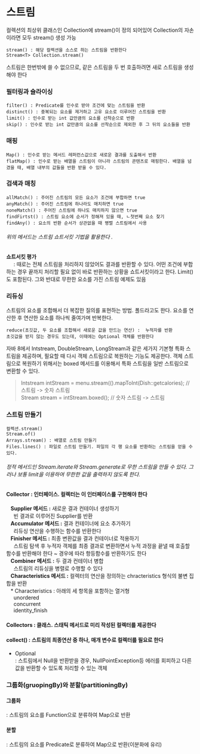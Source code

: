 # 스트림
컬렉션의 최상위 클래스인 Collection에 stream()이 정의 되어있어 Collection의 자손이라면 모두 stream() 생성 가능 

    stream() : 해당 컬렉션을 소스로 하는 스트림을 반환한다 
    Stream<T> Collection.stream()

스트림은 한번밖에 쓸 수 없으므로, 같은 스트림을 두 번 호출하려면 새로 스트림을 생성해야 한다

### 필터링과 슬라이싱 
    filter() : Predicate를 인수로 받아 조건에 맞는 스트림을 반환
    distinct() : 중복되는 요소를 제거하고 고유 요소로 이루어진 스트림을 반환
    limit() : 인수로 받는 int 값만큼의 요소를 선착순으로 반환 
    skip() : 인수로 받는 int 값만큼의 요소를 선착순으로 제외한 후 그 뒤의 요소들을 반환

### 매핑
    Map() : 인수로 받는 메서드 레퍼런스값으로 새로운 결과를 도출해서 반환
    flatMap() : 인수로 받는 배열을 스트림이 아니라 스트림의 콘텐츠로 매핑한다. 배열을 넘겼을 때, 배열 내부의 값들을 반환 받을 수 있다.

### 검색과 매칭
    allMatch() : 주어진 스트림의 모든 요소가 조건에 부합하면 true
    anyMatch() : 주어진 스트림에 하나라도 매치하면 true
    noneMatch() : 주어진 스트림에 하나도 매치하지 않으면 true
    findFirtst() : 스트림 요소에 순서가 정해져 있을 때, ㄴ첫번째 요소 찾기
    findAny() : 요소의 반환 순서가 상관없을 때 병렬 스트림에서 사용

###### 위의 메서드는 스트림 쇼트서킷 기법을 활용한다 .

 **쇼트서킷 평가**  
 &nbsp;&nbsp;&nbsp;&nbsp;  : 때로는 전체 스트림을 처리하지 않았어도 결과를 반환할 수 있다. 어떤 조건에 부합하는 경우 끝까지 처리할 필요 없이 바로 반환하는 상황을 쇼트서킷이라고 한다. Limit()도 포함된다. 그와 반대로 무한한 요소를 가진 스트림 예제도 있음

### 리듀싱
스트림의 요소를 조합해서 더 복잡한 질의를 표현하는 방법. 폴드라고도 한다. 요소를 연산한 후 연산한 요소를 하나씩 줄여가며 반복한다.  
  ``` 
  reduce(초깃값, 두 요소를 조합해서 새로운 값을 만드는 연산) :  누적자를 반환    
  초깃값을 받지 않는 경우도 있는데, 이때에는 Optional 객체를 반환한다 
```


자바 8에서 Intstream, DoubleStream, LongStream과 같은 세가지 기본형 특화 스트림을 제공하며, 필요할 때 다시 객체 스트림으로 복원하는 기능도 제공한다. 
객체 스트림으로 복원하기 위해서는 boxed 메서드를 이용해서 특화 스트림을 일반 스트림으로 변환할 수 있다.   

  > Intstream intStream = menu.stream(().mapToInt(Dish::getcalories); // 스트림 -> 숫자 스트림  
      Stream<Integer> stream = intStream.boxed(); // 숫자 스트림 -> 스트림

### 스트림 만들기 
    컬렉션.stream()  
    Stream.of()  
    Arrays.stream() : 배열로 스트림 만들기   
    Files.lines() : 파일로 스트림 만들기. 파일의 각 행 요소를 반환하는 스트림을 얻을 수 있다.  

###### 정적 메서드인 Stream.iterate와 Stream.generate로 무한 스트림을 만들 수 있다. 그러나 보통 limit을 이용하여 무한한 값을 출력하지 않도록 한다.



#### Collector : 인터페이스. 컬렉터는 이 인터페이스를 구현해야 한다
&nbsp;&nbsp; **Supplier 메서드 :** 새로운 결과 컨테이너 생성하기     
 &nbsp;&nbsp;&nbsp;&nbsp; 빈 결과로 이루어진 Supplier를 반환  
&nbsp;&nbsp; **Accumulator 메서드 :** 결과 컨테이너에 요소 추가하기     
 &nbsp;&nbsp;&nbsp;&nbsp; 		리듀싱 연산을 수행하는 함수를 반환한다    
&nbsp;&nbsp; **Finisher 메서드 :** 최종 변환값을 결과 컨테이너로 적용하기    
 &nbsp;&nbsp;&nbsp;&nbsp; 		 스트림 탐색 후 누적자 객체를 최종 결과로 변환하면서 누적 과정을 끝낼 때 호출할 함수를 반환해야 한다 ~ 경우에 따라 항등함수를 반환하기도 한다  
&nbsp;&nbsp; **Combiner 메서드 :** 두 결과 컨테이너 병합    
 &nbsp;&nbsp;&nbsp;&nbsp; 		스트림의 리듀싱을 병렬로 수행할 수 있다    
&nbsp;&nbsp; **Characteristics 메서드 :**		컬렉터의 연산을 정의하는 chracteristics 형식의 불변 집합을 반환    
 &nbsp;&nbsp; * Characteristics :  아래의 세 항목을 포함하는 열거형    
 &nbsp;&nbsp;&nbsp;&nbsp; 	unordered  
 &nbsp;&nbsp;&nbsp;&nbsp; 	 concurrent  
 &nbsp;&nbsp;&nbsp;&nbsp; 	 identity_finish
		  
#### Collectors : 클래스. 스태틱 메서드로 미리 작성된 컬렉터를 제공한다
#### collect() : 스트림의 최종연산 중 하나, 매개 변수로 컬렉터를 필요로 한다 

- Optional  
   : 스트림에서 Null을 반환받을 경우, NullPointException등 에러를 회피하고 다른 값을 반환할 수 있도록 처리할 수 있는 객체
   
### 그룹화(gruopingBy)와 분할(partitioningBy)
#### 그룹화
 : 스트림의 요소를 Function으로 분류하여 Map으로 반환
#### 분할
 : 스트림의 요소를 Predicate로 분류하여 Map으로 반환(이분화에 유리)


